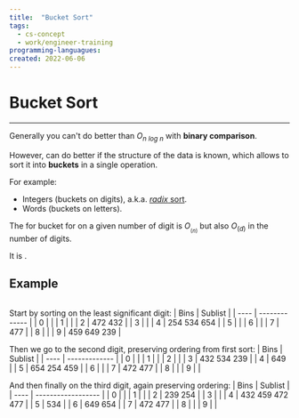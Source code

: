 ```yaml
---
title:  "Bucket Sort"
tags:
  - cs-concept
  - work/engineer-training
programming-languagues:
created: 2022-06-06
---
```

# Bucket Sort
---
Generally you can't do better than $O_{n\ log\ n}$ with **binary comparison**.

However, can do better if the structure of the data is known, which allows to sort it into **buckets** in a single operation.

For example:
- Integers (buckets on digits), a.k.a. [_radix_ sort](https://en.wikipedia.org/wiki/Radix_sort).
- Words (buckets on letters).

The [](notes/private/work/compiler-optimisation.md#Performance|performance) for bucket for on a given number of digit is $O_{_(n)}$ but also $O_(d)$ in the number of digits.

It is [](notes/university/cs2004/sorting.md#Stability|stable).

## Example
```bash
```

Start by sorting on the least significant digit:
| Bins | Sublist       |
| ---- | ------------- |
| 0    |               |
| 1    |               |
| 2    | 472  432      |
| 3    |               |
| 4    | 254  534  654 |
| 5    |               |
| 6    |               |
| 7    | 477           |
| 8    |               |
| 9    | 459  649  239 | 

Then we go to the second digit, preserving ordering from first sort:
| Bins | Sublist       |
| ---- | ------------- |
| 0    |               |
| 1    |               |
| 2    |               |
| 3    | 432  534  239 |
| 4    | 649           |
| 5    | 654  254  459 |
| 6    |               |
| 7    | 472  477      | 
| 8    |               |
| 9    |               |

And then finally on the third digit, again preserving ordering:
| Bins | Sublist            |
| ---- | ------------------ |
| 0    |                    |
| 1    |                    |
| 2    | 239  254           |
| 3    |                    |
| 4    | 432  459  472  477 |
| 5    | 534                |
| 6    | 649  654           |
| 7    | 472  477           |
| 8    |                    |
| 9    |                    |